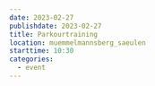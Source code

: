 ```yaml
---
date: 2023-02-27
publishdate: 2023-02-27
title: Parkourtraining
location: muemmelmannsberg_saeulen
starttime: 10:30
categories:
  - event
---
```


